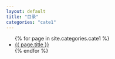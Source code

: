 ```yaml
---
layout: default
title: "目录"
categories: "cate1"
---
```

<ul>
{% for page in site.categories.cate1 %}
    <li>
        <a href="{{ page.url }}">{{ page.title }}</a>
    </li>
{% endfor %}

</ul>
